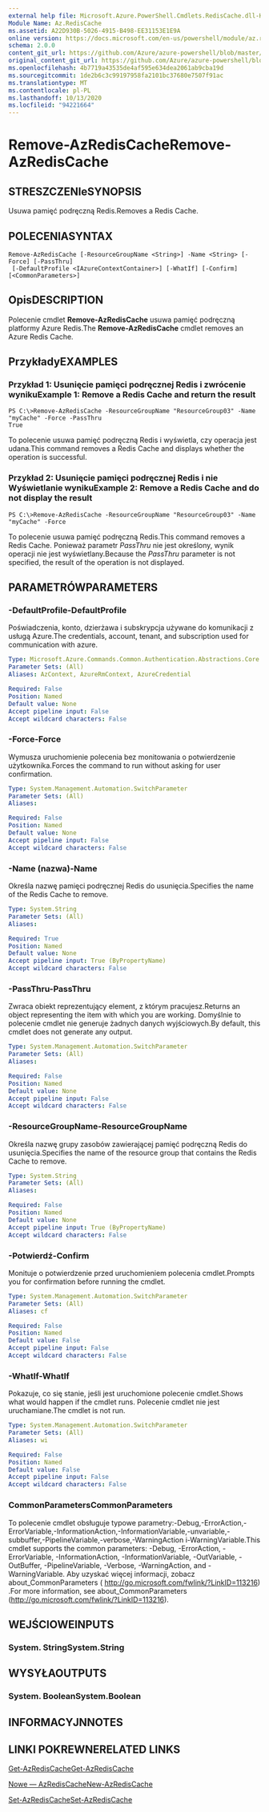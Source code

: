 ```yaml
---
external help file: Microsoft.Azure.PowerShell.Cmdlets.RedisCache.dll-Help.xml
Module Name: Az.RedisCache
ms.assetid: A22D930B-5026-4915-B498-EE31153E1E9A
online version: https://docs.microsoft.com/en-us/powershell/module/az.rediscache/remove-azrediscache
schema: 2.0.0
content_git_url: https://github.com/Azure/azure-powershell/blob/master/src/RedisCache/RedisCache/help/Remove-AzRedisCache.md
original_content_git_url: https://github.com/Azure/azure-powershell/blob/master/src/RedisCache/RedisCache/help/Remove-AzRedisCache.md
ms.openlocfilehash: 4b7719a43535de4af595e634dea2061ab9cba19d
ms.sourcegitcommit: 1de2b6c3c99197958fa2101bc37680e7507f91ac
ms.translationtype: MT
ms.contentlocale: pl-PL
ms.lasthandoff: 10/13/2020
ms.locfileid: "94221664"
---
```

# <span data-ttu-id="69a47-101">Remove-AzRedisCache</span><span class="sxs-lookup"><span data-stu-id="69a47-101">Remove-AzRedisCache</span></span>

## <span data-ttu-id="69a47-102">STRESZCZENIe</span><span class="sxs-lookup"><span data-stu-id="69a47-102">SYNOPSIS</span></span>
<span data-ttu-id="69a47-103">Usuwa pamięć podręczną Redis.</span><span class="sxs-lookup"><span data-stu-id="69a47-103">Removes a Redis Cache.</span></span>

## <span data-ttu-id="69a47-104">POLECENIA</span><span class="sxs-lookup"><span data-stu-id="69a47-104">SYNTAX</span></span>

```
Remove-AzRedisCache [-ResourceGroupName <String>] -Name <String> [-Force] [-PassThru]
 [-DefaultProfile <IAzureContextContainer>] [-WhatIf] [-Confirm] [<CommonParameters>]
```

## <span data-ttu-id="69a47-105">Opis</span><span class="sxs-lookup"><span data-stu-id="69a47-105">DESCRIPTION</span></span>
<span data-ttu-id="69a47-106">Polecenie cmdlet **Remove-AzRedisCache** usuwa pamięć podręczną platformy Azure Redis.</span><span class="sxs-lookup"><span data-stu-id="69a47-106">The **Remove-AzRedisCache** cmdlet removes an Azure Redis Cache.</span></span>

## <span data-ttu-id="69a47-107">Przykłady</span><span class="sxs-lookup"><span data-stu-id="69a47-107">EXAMPLES</span></span>

### <span data-ttu-id="69a47-108">Przykład 1: Usunięcie pamięci podręcznej Redis i zwrócenie wyniku</span><span class="sxs-lookup"><span data-stu-id="69a47-108">Example 1: Remove a Redis Cache and return the result</span></span>
```
PS C:\>Remove-AzRedisCache -ResourceGroupName "ResourceGroup03" -Name "myCache" -Force -PassThru
True
```

<span data-ttu-id="69a47-109">To polecenie usuwa pamięć podręczną Redis i wyświetla, czy operacja jest udana.</span><span class="sxs-lookup"><span data-stu-id="69a47-109">This command removes a Redis Cache and displays whether the operation is successful.</span></span>

### <span data-ttu-id="69a47-110">Przykład 2: Usunięcie pamięci podręcznej Redis i nie Wyświetlanie wyniku</span><span class="sxs-lookup"><span data-stu-id="69a47-110">Example 2: Remove a Redis Cache and do not display the result</span></span>
```
PS C:\>Remove-AzRedisCache -ResourceGroupName "ResourceGroup03" -Name "myCache" -Force
```

<span data-ttu-id="69a47-111">To polecenie usuwa pamięć podręczną Redis.</span><span class="sxs-lookup"><span data-stu-id="69a47-111">This command removes a Redis Cache.</span></span>
<span data-ttu-id="69a47-112">Ponieważ parametr *PassThru* nie jest określony, wynik operacji nie jest wyświetlany.</span><span class="sxs-lookup"><span data-stu-id="69a47-112">Because the *PassThru* parameter is not specified, the result of the operation is not displayed.</span></span>

## <span data-ttu-id="69a47-113">PARAMETRÓW</span><span class="sxs-lookup"><span data-stu-id="69a47-113">PARAMETERS</span></span>

### <span data-ttu-id="69a47-114">-DefaultProfile</span><span class="sxs-lookup"><span data-stu-id="69a47-114">-DefaultProfile</span></span>
<span data-ttu-id="69a47-115">Poświadczenia, konto, dzierżawa i subskrypcja używane do komunikacji z usługą Azure.</span><span class="sxs-lookup"><span data-stu-id="69a47-115">The credentials, account, tenant, and subscription used for communication with azure.</span></span>

```yaml
Type: Microsoft.Azure.Commands.Common.Authentication.Abstractions.Core.IAzureContextContainer
Parameter Sets: (All)
Aliases: AzContext, AzureRmContext, AzureCredential

Required: False
Position: Named
Default value: None
Accept pipeline input: False
Accept wildcard characters: False
```

### <span data-ttu-id="69a47-116">-Force</span><span class="sxs-lookup"><span data-stu-id="69a47-116">-Force</span></span>
<span data-ttu-id="69a47-117">Wymusza uruchomienie polecenia bez monitowania o potwierdzenie użytkownika.</span><span class="sxs-lookup"><span data-stu-id="69a47-117">Forces the command to run without asking for user confirmation.</span></span>

```yaml
Type: System.Management.Automation.SwitchParameter
Parameter Sets: (All)
Aliases:

Required: False
Position: Named
Default value: None
Accept pipeline input: False
Accept wildcard characters: False
```

### <span data-ttu-id="69a47-118">-Name (nazwa)</span><span class="sxs-lookup"><span data-stu-id="69a47-118">-Name</span></span>
<span data-ttu-id="69a47-119">Określa nazwę pamięci podręcznej Redis do usunięcia.</span><span class="sxs-lookup"><span data-stu-id="69a47-119">Specifies the name of the Redis Cache to remove.</span></span>

```yaml
Type: System.String
Parameter Sets: (All)
Aliases:

Required: True
Position: Named
Default value: None
Accept pipeline input: True (ByPropertyName)
Accept wildcard characters: False
```

### <span data-ttu-id="69a47-120">-PassThru</span><span class="sxs-lookup"><span data-stu-id="69a47-120">-PassThru</span></span>
<span data-ttu-id="69a47-121">Zwraca obiekt reprezentujący element, z którym pracujesz.</span><span class="sxs-lookup"><span data-stu-id="69a47-121">Returns an object representing the item with which you are working.</span></span>
<span data-ttu-id="69a47-122">Domyślnie to polecenie cmdlet nie generuje żadnych danych wyjściowych.</span><span class="sxs-lookup"><span data-stu-id="69a47-122">By default, this cmdlet does not generate any output.</span></span>

```yaml
Type: System.Management.Automation.SwitchParameter
Parameter Sets: (All)
Aliases:

Required: False
Position: Named
Default value: None
Accept pipeline input: False
Accept wildcard characters: False
```

### <span data-ttu-id="69a47-123">-ResourceGroupName</span><span class="sxs-lookup"><span data-stu-id="69a47-123">-ResourceGroupName</span></span>
<span data-ttu-id="69a47-124">Określa nazwę grupy zasobów zawierającej pamięć podręczną Redis do usunięcia.</span><span class="sxs-lookup"><span data-stu-id="69a47-124">Specifies the name of the resource group that contains the Redis Cache to remove.</span></span>

```yaml
Type: System.String
Parameter Sets: (All)
Aliases:

Required: False
Position: Named
Default value: None
Accept pipeline input: True (ByPropertyName)
Accept wildcard characters: False
```

### <span data-ttu-id="69a47-125">-Potwierdź</span><span class="sxs-lookup"><span data-stu-id="69a47-125">-Confirm</span></span>
<span data-ttu-id="69a47-126">Monituje o potwierdzenie przed uruchomieniem polecenia cmdlet.</span><span class="sxs-lookup"><span data-stu-id="69a47-126">Prompts you for confirmation before running the cmdlet.</span></span>

```yaml
Type: System.Management.Automation.SwitchParameter
Parameter Sets: (All)
Aliases: cf

Required: False
Position: Named
Default value: False
Accept pipeline input: False
Accept wildcard characters: False
```

### <span data-ttu-id="69a47-127">-WhatIf</span><span class="sxs-lookup"><span data-stu-id="69a47-127">-WhatIf</span></span>
<span data-ttu-id="69a47-128">Pokazuje, co się stanie, jeśli jest uruchomione polecenie cmdlet.</span><span class="sxs-lookup"><span data-stu-id="69a47-128">Shows what would happen if the cmdlet runs.</span></span>
<span data-ttu-id="69a47-129">Polecenie cmdlet nie jest uruchamiane.</span><span class="sxs-lookup"><span data-stu-id="69a47-129">The cmdlet is not run.</span></span>

```yaml
Type: System.Management.Automation.SwitchParameter
Parameter Sets: (All)
Aliases: wi

Required: False
Position: Named
Default value: False
Accept pipeline input: False
Accept wildcard characters: False
```

### <span data-ttu-id="69a47-130">CommonParameters</span><span class="sxs-lookup"><span data-stu-id="69a47-130">CommonParameters</span></span>
<span data-ttu-id="69a47-131">To polecenie cmdlet obsługuje typowe parametry:-Debug,-ErrorAction,-ErrorVariable,-InformationAction,-InformationVariable,-unvariable,-subbuffer,-PipelineVariable,-verbose,-WarningAction i-WarningVariable.</span><span class="sxs-lookup"><span data-stu-id="69a47-131">This cmdlet supports the common parameters: -Debug, -ErrorAction, -ErrorVariable, -InformationAction, -InformationVariable, -OutVariable, -OutBuffer, -PipelineVariable, -Verbose, -WarningAction, and -WarningVariable.</span></span> <span data-ttu-id="69a47-132">Aby uzyskać więcej informacji, zobacz about_CommonParameters ( http://go.microsoft.com/fwlink/?LinkID=113216) .</span><span class="sxs-lookup"><span data-stu-id="69a47-132">For more information, see about_CommonParameters (http://go.microsoft.com/fwlink/?LinkID=113216).</span></span>

## <span data-ttu-id="69a47-133">WEJŚCIOWE</span><span class="sxs-lookup"><span data-stu-id="69a47-133">INPUTS</span></span>

### <span data-ttu-id="69a47-134">System. String</span><span class="sxs-lookup"><span data-stu-id="69a47-134">System.String</span></span>

## <span data-ttu-id="69a47-135">WYSYŁA</span><span class="sxs-lookup"><span data-stu-id="69a47-135">OUTPUTS</span></span>

### <span data-ttu-id="69a47-136">System. Boolean</span><span class="sxs-lookup"><span data-stu-id="69a47-136">System.Boolean</span></span>

## <span data-ttu-id="69a47-137">INFORMACYJN</span><span class="sxs-lookup"><span data-stu-id="69a47-137">NOTES</span></span>

## <span data-ttu-id="69a47-138">LINKI POKREWNE</span><span class="sxs-lookup"><span data-stu-id="69a47-138">RELATED LINKS</span></span>

[<span data-ttu-id="69a47-139">Get-AzRedisCache</span><span class="sxs-lookup"><span data-stu-id="69a47-139">Get-AzRedisCache</span></span>](./Get-AzRedisCache.md)

[<span data-ttu-id="69a47-140">Nowe — AzRedisCache</span><span class="sxs-lookup"><span data-stu-id="69a47-140">New-AzRedisCache</span></span>](./New-AzRedisCache.md)

[<span data-ttu-id="69a47-141">Set-AzRedisCache</span><span class="sxs-lookup"><span data-stu-id="69a47-141">Set-AzRedisCache</span></span>](./Set-AzRedisCache.md)


